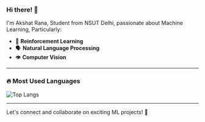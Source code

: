 ### Hi there! 👋

I'm Akshat Rana, Student from NSUT Delhi, passionate about Machine Learning, Particularly:  
- 🧠 **Reinforcement Learning**  
- 🗣️ **Natural Language Processing**
- 👁️ **Computer Vision**   
---
### 🔥 Most Used Languages
![Top Langs](https://github-readme-stats.vercel.app/api/top-langs/?username=Akkki28&layout=compact&theme=radical)

---
Let's connect and collaborate on exciting ML projects! 🚀
